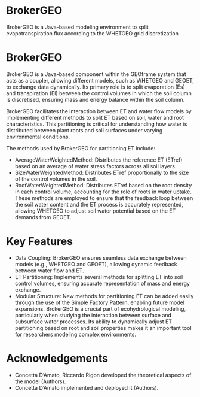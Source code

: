 # BrokerGEO
BrokerGEO is a Java-based modeling environment to split evapotranspiration flux according to the WHETGEO grid discretization

# BrokerGEO
BrokerGEO is a Java-based component within the GEOframe system that acts as a coupler, allowing different models, such as WHETGEO and GEOET, to exchange data dynamically. Its primary role is to split evaporation (Es) and transpiration (El) between the control volumes in which the soil column is discretised, ensuring mass and energy balance within the soil column.

BrokerGEO facilitates the interaction between ET and water flow models by implementing different methods to split ET based on soil, water and root characteristics. This partitioning is critical for understanding how water is distributed between plant roots and soil surfaces under varying environmental conditions.

The methods used by BrokerGEO for partitioning ET include:

- AverageWaterWeightedMethod: Distributes the reference ET (ETref) based on an average of water stress factors across all soil layers.
- SizeWaterWeightedMethod: Distributes ETref proportionally to the size of the control volumes in the soil.
- RootWaterWeightedMethod: Distributes ETref based on the root density in each control volume, accounting for the role of roots in water uptake.
These methods are employed to ensure that the feedback loop between the soil water content and the ET process is accurately represented, allowing WHETGEO to adjust soil water potential based on the ET demands from GEOET.

# Key Features
- Data Coupling: BrokerGEO ensures seamless data exchange between models (e.g., WHETGEO and GEOET), allowing dynamic feedback between water flow and ET.
- ET Partitioning: Implements several methods for splitting ET into soil control volumes, ensuring accurate representation of mass and energy exchange.
- Modular Structure: New methods for partitioning ET can be added easily through the use of the Simple Factory Pattern, enabling future model expansions.
BrokerGEO is a crucial part of ecohydrological modeling, particularly when studying the interaction between surface and subsurface water processes. Its ability to dynamically adjust ET partitioning based on root and soil properties makes it an important tool for researchers modeling complex environments.


# Acknowledgements
- Concetta D’Amato, Riccardo Rigon developed the theoretical aspects of the model (Authors).
- Concetta D’Amato implemented and deployed it (Authors).
